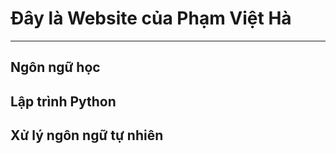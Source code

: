 # Đây là Website của Phạm Việt Hà
---
## Ngôn ngữ học
## Lập trình Python
## Xử lý ngôn ngữ tự nhiên
